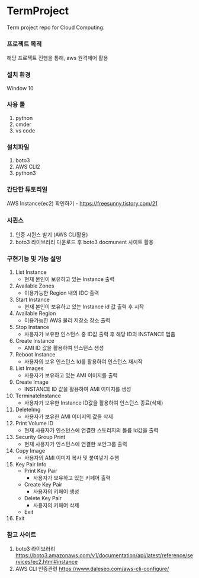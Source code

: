 # TermProject
Term project repo for Cloud Computing. 

### 프로젝트 목적
해당 프로젝트 진행을 통해, aws 원격제어 활용

### 설치 환경
Window 10

### 사용 툴
1. python
2. cmder
3. vs code

### 설치파일 
1. boto3
2. AWS CLI2
3. python3

### 간단한 튜토리얼
AWS Instance(ec2) 확인하기 - https://freesunny.tistory.com/21 


### 시퀸스
1. 인증 시퀸스 받기 (AWS CLI활용)
2. boto3 라이브러리 다운로드 후 boto3 docmunent 사이트 활용


### 구현기능 및 기능 설명
1.   List Instance
      - 현재 본인이 보유하고 있는 Instance 출력
2.   Available Zones
      - 이용가능한 Region 내의 IDC 출력
3.   Start Instance
      - 현재 본인이 보유하고 있는 Instance id 값 출력 후 시작
4.   Available Region 
      - 이용가능한 AWS 물리 저장소 장소 출력
5.   Stop Instance
      - 사용자가 보유한 인스턴스 중 ID값 출력 후 해당 ID의 INSTANCE 멈춤
6.   Create Instance
      - AMI ID 값을 활용하여 인스턴스 생성
7.   Reboot Instance
      - 사용자의 보유 인스턴스 Id를 활용하여 인스턴스 재시작
8.   List Images
      - 사용자가 보유하고 있는 AMI 이미지를 출력
9.   Create Image
      - INSTANCE ID 값을 활용하여 AMI 이미지를 생성
10.  TerminateInstance
      - 사용자가 보유한 Instance ID값을 활용하여 인스턴스 종료(삭제)
11.  DeleteImg
      - 사용자가 보유한 AMI 이미지의 값을 삭제
12.  Print Volume ID
      - 현재 사용자가 인스턴스에 연결한 스토리지의 볼륨 Id값을 출력
13.  Security Group Print
      - 현재 사용자가 인스턴스에 연결한 보안그룹 출력
14.  Copy Image
      - 사용자의 AMI 이미지 복사 및 붙여넣기 수행
98.  Key Pair Info
      - Print Key Pair
        - 사용자가 보유하고 있는 키페어 출력
      - Create Key Pair
        - 사용자의 키페어 생성
      - Delete Key Pair
        - 사용자의 키페어 삭제
      - Exit 
99. Exit
  

### 참고 사이트
1. boto3 라이브러리
https://boto3.amazonaws.com/v1/documentation/api/latest/reference/services/ec2.html#instance
2. AWS CLI 인증관련
https://www.daleseo.com/aws-cli-configure/


